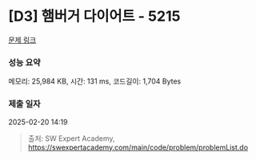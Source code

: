 # [D3] 햄버거 다이어트 - 5215 

[문제 링크](https://swexpertacademy.com/main/code/problem/problemDetail.do?contestProbId=AWT-lPB6dHUDFAVT) 

### 성능 요약

메모리: 25,984 KB, 시간: 131 ms, 코드길이: 1,704 Bytes

### 제출 일자

2025-02-20 14:19



> 출처: SW Expert Academy, https://swexpertacademy.com/main/code/problem/problemList.do